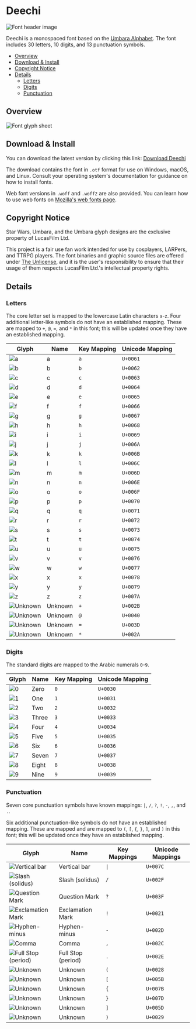 # Deechi <!-- omit in toc -->

![Font header image](./assets/font-header.png)

Deechi is a monospaced font based on the [Umbara Alphabet](https://starwars.fandom.com/wiki/Umbara_alphabet). The font includes 30 letters, 10 digits, and 13 punctuation symbols.

- [Overview](#overview)
- [Download \& Install](#download--install)
- [Copyright Notice](#copyright-notice)
- [Details](#details)
  - [Letters](#letters)
  - [Digits](#digits)
  - [Punctuation](#punctuation)

## Overview

![Font glyph sheet](./assets/glyph-sheet.png)

## Download & Install

You can download the latest version by clicking this link: [Download Deechi](https://github.com/brokenarc/deechi/releases/latest/download/deechi.zip)

The download contains the font in `.otf` format for use on Windows, macOS, and Linux. Consult your operating system's documentation for guidance on how to install fonts.

Web font versions in `.woff` and `.woff2` are also provided. You can learn how to use web fonts on [Mozilla's web fonts page](https://developer.mozilla.org/en-US/docs/Learn/CSS/Styling_text/Web_fonts).

## Copyright Notice

Star Wars, Umbara, and the Umbara glyph designs are the exclusive property of LucasFilm Ltd.

This project is a fair use fan work intended for use by cosplayers, LARPers, and TTRPG players. The font binaries and graphic source files are offered under [The Unlicense](https://unlicense.org), and it is the user's responsibility to ensure that their usage of them respects LucasFilm Ltd.'s intellectual property rights.

## Details

### Letters

The core letter set is mapped to the lowercase Latin characters `a`-`z`. Four additional letter-like symbols do not have an established mapping. These are mapped to `+`, `@`, `=`, and `*` in this font; this will be updated once they have an established mapping.

| Glyph                                  | Name    | Key Mapping | Unicode Mapping |
| -------------------------------------- | ------- | ----------- | --------------- |
| ![a](./assets/glyphs/U+0061.png)       | a       | `a`         | `U+0061`        |
| ![b](./assets/glyphs/U+0062.png)       | b       | `b`         | `U+0062`        |
| ![c](./assets/glyphs/U+0063.png)       | c       | `c`         | `U+0063`        |
| ![d](./assets/glyphs/U+0064.png)       | d       | `d`         | `U+0064`        |
| ![e](./assets/glyphs/U+0065.png)       | e       | `e`         | `U+0065`        |
| ![f](./assets/glyphs/U+0066.png)       | f       | `f`         | `U+0066`        |
| ![g](./assets/glyphs/U+0067.png)       | g       | `g`         | `U+0067`        |
| ![h](./assets/glyphs/U+0068.png)       | h       | `h`         | `U+0068`        |
| ![i](./assets/glyphs/U+0069.png)       | i       | `i`         | `U+0069`        |
| ![j](./assets/glyphs/U+006A.png)       | j       | `j`         | `U+006A`        |
| ![k](./assets/glyphs/U+006B.png)       | k       | `k`         | `U+006B`        |
| ![l](./assets/glyphs/U+006C.png)       | l       | `l`         | `U+006C`        |
| ![m](./assets/glyphs/U+006D.png)       | m       | `m`         | `U+006D`        |
| ![n](./assets/glyphs/U+006E.png)       | n       | `n`         | `U+006E`        |
| ![o](./assets/glyphs/U+006F.png)       | o       | `o`         | `U+006F`        |
| ![p](./assets/glyphs/U+0070.png)       | p       | `p`         | `U+0070`        |
| ![q](./assets/glyphs/U+0071.png)       | q       | `q`         | `U+0071`        |
| ![r](./assets/glyphs/U+0072.png)       | r       | `r`         | `U+0072`        |
| ![s](./assets/glyphs/U+0073.png)       | s       | `s`         | `U+0073`        |
| ![t](./assets/glyphs/U+0074.png)       | t       | `t`         | `U+0074`        |
| ![u](./assets/glyphs/U+0075.png)       | u       | `u`         | `U+0075`        |
| ![v](./assets/glyphs/U+0076.png)       | v       | `v`         | `U+0076`        |
| ![w](./assets/glyphs/U+0077.png)       | w       | `w`         | `U+0077`        |
| ![x](./assets/glyphs/U+0078.png)       | x       | `x`         | `U+0078`        |
| ![y](./assets/glyphs/U+0079.png)       | y       | `y`         | `U+0079`        |
| ![z](./assets/glyphs/U+007A.png)       | z       | `z`         | `U+007A`        |
| ![Unknown](./assets/glyphs/U+002B.png) | Unknown | `+`         | `U+002B`        |
| ![Unknown](./assets/glyphs/U+0040.png) | Unknown | `@`         | `U+0040`        |
| ![Unknown](./assets/glyphs/U+003D.png) | Unknown | `=`         | `U+003D`        |
| ![Unknown](./assets/glyphs/U+002A.png) | Unknown | `*`         | `U+002A`        |

### Digits

The standard digits are mapped to the Arabic numerals `0`-`9`.

| Glyph                            | Name  | Key Mapping | Unicode Mapping |
| -------------------------------- | ----- | ----------- | --------------- |
| ![0](./assets/glyphs/U+0030.png) | Zero  | `0`         | `U+0030`        |
| ![1](./assets/glyphs/U+0031.png) | One   | `1`         | `U+0031`        |
| ![2](./assets/glyphs/U+0032.png) | Two   | `2`         | `U+0032`        |
| ![3](./assets/glyphs/U+0033.png) | Three | `3`         | `U+0033`        |
| ![4](./assets/glyphs/U+0034.png) | Four  | `4`         | `U+0034`        |
| ![5](./assets/glyphs/U+0035.png) | Five  | `5`         | `U+0035`        |
| ![6](./assets/glyphs/U+0036.png) | Six   | `6`         | `U+0036`        |
| ![7](./assets/glyphs/U+0037.png) | Seven | `7`         | `U+0037`        |
| ![8](./assets/glyphs/U+0038.png) | Eight | `8`         | `U+0038`        |
| ![9](./assets/glyphs/U+0039.png) | Nine  | `9`         | `U+0039`        |

### Punctuation

Seven core punctuation symbols have known mappings: `|`, `/`, `?`, `!`, `-`, `,`, and `.`.

Six additional punctuation-like symbols do not have an established mapping. These are mapped and are mapped to `(`, `[`, `{`, `}`, `]`, and `)` in this font; this will be updated once they have an established mapping.

| Glyph                                             | Name               | Key Mappings | Unicode Mappings |
| ------------------------------------------------- | ------------------ | ------------ | ---------------- |
| ![Vertical bar](./assets/glyphs/U+007C.png)       | Vertical bar       | `\|`         | `U+007C`         |
| ![Slash (solidus)](./assets/glyphs/U+002F.png)    | Slash (solidus)    | `/`          | `U+002F`         |
| ![Question Mark](./assets/glyphs/U+003F.png)      | Question Mark      | `?`          | `U+003F`         |
| ![Exclamation Mark](./assets/glyphs/U+0021.png)   | Exclamation Mark   | `!`          | `U+0021`         |
| ![Hyphen-minus](./assets/glyphs/U+002D.png)       | Hyphen-minus       | `-`          | `U+002D`         |
| ![Comma](./assets/glyphs/U+002C.png)              | Comma              | `,`          | `U+002C`         |
| ![Full Stop (period)](./assets/glyphs/U+002E.png) | Full Stop (period) | `.`          | `U+002E`         |
| ![Unknown](./assets/glyphs/U+0028.png)            | Unknown            | `(`          | `U+0028`         |
| ![Unknown](./assets/glyphs/U+005B.png)            | Unknown            | `[`          | `U+005B`         |
| ![Unknown](./assets/glyphs/U+007B.png)            | Unknown            | `{`          | `U+007B`         |
| ![Unknown](./assets/glyphs/U+007D.png)            | Unknown            | `}`          | `U+007D`         |
| ![Unknown](./assets/glyphs/U+005D.png)            | Unknown            | `]`          | `U+005D`         |
| ![Unknown](./assets/glyphs/U+0029.png)            | Unknown            | `)`          | `U+0029`         |
